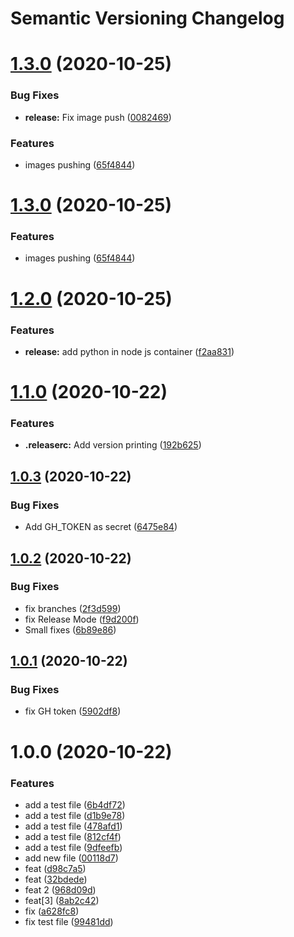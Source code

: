 # Semantic Versioning Changelog

# [1.3.0](https://github.com/safronovD/python-pravega-writer/compare/v1.2.0...v1.3.0) (2020-10-25)


### Bug Fixes

* **release:** Fix image push ([0082469](https://github.com/safronovD/python-pravega-writer/commit/0082469d2e12488bd6c62562a13346be652895b9))


### Features

* images pushing ([65f4844](https://github.com/safronovD/python-pravega-writer/commit/65f484429e64b1447360ae1a8ae58f3467d70652))

# [1.3.0](https://github.com/safronovD/python-pravega-writer/compare/v1.2.0...v1.3.0) (2020-10-25)


### Features

* images pushing ([65f4844](https://github.com/safronovD/python-pravega-writer/commit/65f484429e64b1447360ae1a8ae58f3467d70652))

# [1.2.0](https://github.com/safronovD/python-pravega-writer/compare/v1.1.0...v1.2.0) (2020-10-25)


### Features

* **release:** add python in node js container ([f2aa831](https://github.com/safronovD/python-pravega-writer/commit/f2aa831648db2793b7813406bb42f0d10990b966))

# [1.1.0](https://github.com/safronovD/python-pravega-writer/compare/v1.0.3...v1.1.0) (2020-10-22)


### Features

* **.releaserc:** Add  version printing ([192b625](https://github.com/safronovD/python-pravega-writer/commit/192b625b08d8b43da65c60e181595df4a21d8201))

## [1.0.3](https://github.com/safronovD/python-pravega-writer/compare/v1.0.2...v1.0.3) (2020-10-22)


### Bug Fixes

* Add GH_TOKEN as secret ([6475e84](https://github.com/safronovD/python-pravega-writer/commit/6475e8422b66b6682e26560c7125266234a1e2d3))

## [1.0.2](https://github.com/safronovD/python-pravega-writer/compare/v1.0.1...v1.0.2) (2020-10-22)


### Bug Fixes

* fix branches ([2f3d599](https://github.com/safronovD/python-pravega-writer/commit/2f3d5998890ed0bb279f10fbbc666ce3314437c4))
* fix Release Mode ([f9d200f](https://github.com/safronovD/python-pravega-writer/commit/f9d200fce601f5beee1aa0b3ebd2ed6937e4779a))
* Small fixes ([6b89e86](https://github.com/safronovD/python-pravega-writer/commit/6b89e86f1a7991676437583727d440240a764b36))

## [1.0.1](https://github.com/safronovD/python-pravega-writer/compare/v1.0.0...v1.0.1) (2020-10-22)


### Bug Fixes

* fix GH token ([5902df8](https://github.com/safronovD/python-pravega-writer/commit/5902df88529b238fe9d68a461fd946379cc11485))

# 1.0.0 (2020-10-22)


### Features

* add a test file ([6b4df72](https://github.com/safronovD/python-pravega-writer/commit/6b4df72846aa591c31b563e02fa954b6da1d00ab))
* add a test file ([d1b9e78](https://github.com/safronovD/python-pravega-writer/commit/d1b9e78dbd807f38a1c3b58ad42d6a741a4df4dd))
* add a test file ([478afd1](https://github.com/safronovD/python-pravega-writer/commit/478afd1f0bd9bced4d07bba3326704e83fcc21a0))
* add a test file ([812cf4f](https://github.com/safronovD/python-pravega-writer/commit/812cf4f2d21a78c69a020d6cdb2b0ea2c1f9be18))
* add a test file ([9dfeefb](https://github.com/safronovD/python-pravega-writer/commit/9dfeefb4e9bd20d8f2e472af9bf275e878e97ddf))
* add new file ([00118d7](https://github.com/safronovD/python-pravega-writer/commit/00118d70bf7cc91f5070c92e4ee98a759f03f4ee))
* feat ([d98c7a5](https://github.com/safronovD/python-pravega-writer/commit/d98c7a5077ba777dc0d7c1dcdeb5aa485213bf8b))
* feat ([32bdede](https://github.com/safronovD/python-pravega-writer/commit/32bdedefcdbfdf222d3e9662fae9053f1bae8009))
* feat 2 ([968d09d](https://github.com/safronovD/python-pravega-writer/commit/968d09dc7e1be87e8847cca6b5f06dd8303185b2))
* feat[3] ([8ab2c42](https://github.com/safronovD/python-pravega-writer/commit/8ab2c42fe146032e0d19267d62987d1be40452a6))
* fix ([a628fc8](https://github.com/safronovD/python-pravega-writer/commit/a628fc8719159a8560aeffded04f96e097bc1dc1))
* fix test file ([99481dd](https://github.com/safronovD/python-pravega-writer/commit/99481dd513c8a757dcef0fc53766f61daab97f43))
